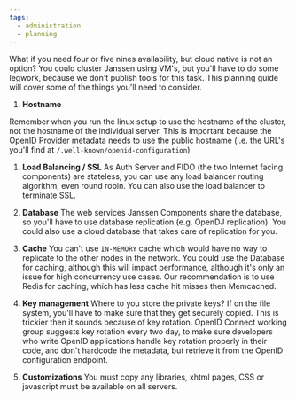 ```yaml
---
tags:
  - administration
  - planning
---
```


What if you need four or five nines availability, but cloud native is not
an option? You could cluster Janssen using VM's, but you'll have to do
some legwork, because we don't publish tools for this task. This planning
guide will cover some of the things you'll need to consider.

1. **Hostname**

Remember when you run the linux setup to use the hostname of the cluster,
not the hostname of the individual server.  This is important because the
OpenID Provider metadata needs to use the public hostname (i.e. the URL's
you'll find at `/.well-known/openid-configuration`)

1. **Load Balancing / SSL** As Auth Server and FIDO (the two Internet facing
components) are stateless,  you can use any load balancer routing algorithm,
even round robin. You can also use the load balancer to terminate SSL.

1. **Database** The web services Janssen Components share the database, so
you'll have to use database replication (e.g. OpenDJ replication). You could
also use a cloud database that takes care of replication for you.

1. **Cache** You can't use `IN-MEMORY` cache which would have no way to
replicate to the other nodes in the network. You could use the Database
for caching, although this will impact performance, although it's only an
issue for high concurrency use cases. Our recommendation is to use Redis for
caching, which has less cache hit misses then Memcached.

1. **Key management** Where to you store the private keys? If on the file
system, you'll have to make sure that they get securely copied. This is
trickier then it sounds because of key rotation. OpenID Connect working group
suggests key rotation every two day, to make sure developers who write OpenID
applications handle key rotation properly in their code, and don't hardcode
the metadata, but retrieve it from the OpenID configuration endpoint.

1. **Customizations** You must copy any libraries, xhtml pages, CSS or
javascript must be available on all servers. 
